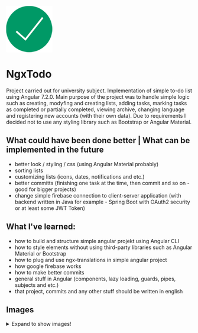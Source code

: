 <img  width="125" height="125" src="readme/icon.png" alt="NgxTodo icon">

# NgxTodo

Project carried out for university subject. Implementation of simple to-do list using Angular 7.2.0. Main purpose of the project was to handle simple logic such as creating, modyfing and creating lists, adding tasks, marking tasks as completed or partially completed, viewing archive, changing language and registering new accounts (with their own data). Due to requirements I decided not to use any styling library such as Bootstrap or Angular Material. 

## What could have been done better | What can be implemented in the future

- better look / styling / css (using Angular Material probably)
- sorting lists
- customizing lists (icons, dates, notifications and etc.)
- better committs (finishing one task at the time, then commit and so on - good for bigger projects)
- change simple firebase connection to client-server application (with backend written in Java for example - Spring Boot with OAuth2 security or at least some JWT Token)

## What I've learned:

- how to build and structure simple angular projekt using Angular CLI
- how to style elements without using third-party libraries such as Angular Material or Bootstrap
- how to plug and use ngx-translations in simple angular project
- how google firebase works
- how to make better commits 
- general stuff in Angular (components, lazy loading, guards, pipes, subjects and etc.)
- that project, commits and any other stuff should be written in english


## Images
<details>
<summary>
  Expand to show images!
</summary>
  <img src="readme/1%20-%20login.png" />
  <img src="readme/2%20-%20register.png" />
  <img src="readme/3%20-%20home.png" />
  <img src="readme/4%20-%20tasks.png" />
  <img src="readme/5%20-%20tasks.png" />
  <img src="readme/6%20-%20tasks.png" />
  <img src="readme/7%20-%20account.png" />
</details>

